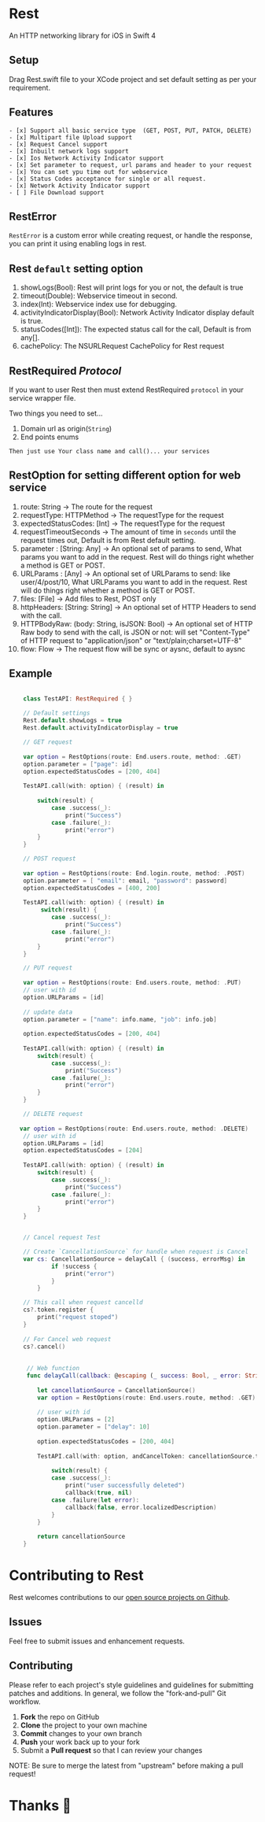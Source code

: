 # Rest
An HTTP networking library for iOS in Swift 4

## Setup  
Drag Rest.swift file to your XCode project and set default setting as per your requirement. 

## Features 

    - [x] Support all basic service type  (GET, POST, PUT, PATCH, DELETE)
    - [x] Multipart file Upload support 
    - [x] Request Cancel support 
    - [x] Inbuilt network logs support 
    - [x] Ios Network Activity Indicator support
    - [x] Set parameter to request, url params and header to your request 
    - [x] You can set ypu time out for webservice
    - [x] Status Codes acceptance for single or all request.
    - [x] Network Activity Indicator support
    - [ ] File Download support 


## RestError 
`RestError` is a custom error while creating request, or handle the response, you can print it using enabling logs in rest.

## Rest `default` setting option 

1. showLogs(Bool): Rest will print logs for you or not, the default is true  
2. timeout(Double): Webservice timeout in second.
3. index(Int): Webservice index use for debugging.
4. activityIndicatorDisplay(Bool): Network Activity Indicator display default is true.
5. statusCodes([Int]): The expected status call for the call, Default is from any[].
6. cachePolicy: The NSURLRequest CachePolicy for Rest request

## RestRequired *Protocol*
If you want to user Rest then must extend RestRequired `protocol` in your service wrapper file.

Two things you need to set... 
1. Domain url as origin(`String`)
2. End points enums

`Then just use Your class name and call()... your services`

## RestOption for setting different option for web service 

1. route: String -> The route for the request
2. requestType: HTTPMethod -> The requestType for the request
3. expectedStatusCodes: [Int] -> The requestType for the request
4. requestTimeoutSeconds -> The amount of time in `seconds` until the request times out, Default is from Rest default setting.
5. parameter : [String: Any] -> An optional set of params to send, What params you want to add in the request. Rest will do things right whether a method is GET or POST.
6. URLParams : [Any] -> An optional set of URLParams to send: like user/4/post/10, What URLParams you want to add in the request. Rest will do things right whether a method is GET or POST.
7. files: [File] -> Add files to Rest, POST only
8. httpHeaders: [String: String] -> An optional set of HTTP Headers to send with the call.
9. HTTPBodyRaw: (body: String, isJSON: Bool) -> An optional set of HTTP Raw body to send with the call, is JSON or not: will set "Content-Type" of HTTP request to "application/json" or "text/plain;charset=UTF-8"
10. flow: Flow -> The request flow will be sync or aysnc, default to aysnc


## Example

```swift

    class TestAPI: RestRequired { }
    
    // Default settings 
    Rest.default.showLogs = true
    Rest.default.activityIndicatorDisplay = true

    // GET request 
     
    var option = RestOptions(route: End.users.route, method: .GET)
    option.parameter = ["page": id]
    option.expectedStatusCodes = [200, 404]
    
    TestAPI.call(with: option) { (result) in
        
        switch(result) {
            case .success(_):
                print("Success")
            case .failure(_):
                print("error")
        }
    }

    // POST request 
     
    var option = RestOptions(route: End.login.route, method: .POST)
    option.parameter = [ "email": email, "password": password]
    option.expectedStatusCodes = [400, 200]
        
    TestAPI.call(with: option) { (result) in
         switch(result) {
            case .success(_):
                print("Success")
            case .failure(_):
                print("error")
        }
    }

    // PUT request 
     
    var option = RestOptions(route: End.users.route, method: .PUT)        
    // user with id
    option.URLParams = [id]
    
    // update data
    option.parameter = ["name": info.name, "job": info.job]
    
    option.expectedStatusCodes = [200, 404]
    
    TestAPI.call(with: option) { (result) in
        switch(result) {
            case .success(_):
                print("Success")
            case .failure(_):
                print("error")
        }
    }

    // DELETE request 
     
   var option = RestOptions(route: End.users.route, method: .DELETE)        
    // user with id
    option.URLParams = [id]
    option.expectedStatusCodes = [204]
    
    TestAPI.call(with: option) { (result) in
        switch(result) {
            case .success(_):
                print("Success")
            case .failure(_):
                print("error")
        }
    }


    // Cancel request Test 

    // Create `CancellationSource` for handle when request is Cancel 
    var cs: CancellationSource = delayCall { (success, errorMsg) in
            if !success {
                print("error")
            }
        }

    // This call when request cancelld   
    cs?.token.register {
        print("request stoped")        
    }
    
    // For Cancel web request 
    cs?.cancel()
 
     
     // Web function
     func delayCall(callback: @escaping (_ success: Bool, _ error: String?) -> ()) ->  CancellationSource {
        
        let cancellationSource = CancellationSource()
        var option = RestOptions(route: End.users.route, method: .GET)
        
        // user with id
        option.URLParams = [2]
        option.parameter = ["delay": 10]
        
        option.expectedStatusCodes = [200, 404]
        
        TestAPI.call(with: option, andCancelToken: cancellationSource.token) { (result) in
            
            switch(result) {
            case .success(_):
                print("user successfully deleted")
                callback(true, nil)
            case .failure(let error):
                callback(false, error.localizedDescription)
            }
        }
        
        return cancellationSource
    }
```

# Contributing to Rest

Rest welcomes contributions to our [open source projects on Github](https://github.com/ERbittuu/Rest).

Issues
------

Feel free to submit issues and enhancement requests.

Contributing
------------

Please refer to each project's style guidelines and guidelines for submitting patches and additions. In general, we follow the "fork-and-pull" Git workflow.

 1. **Fork** the repo on GitHub
 2. **Clone** the project to your own machine
 3. **Commit** changes to your own branch
 4. **Push** your work back up to your fork
 5. Submit a **Pull request** so that I can review your changes

NOTE: Be sure to merge the latest from "upstream" before making a pull request!

# Thanks 🍺
